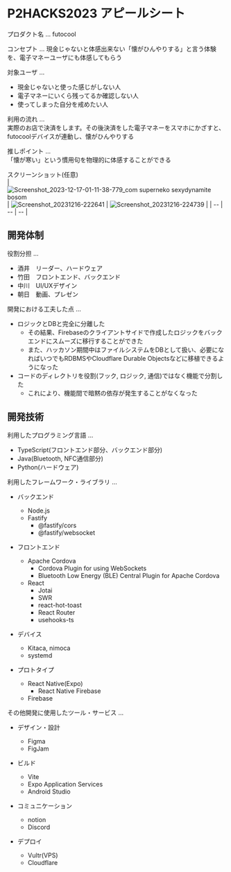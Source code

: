# P2HACKS2023 アピールシート 

プロダクト名
  ... 
futocool

コンセプト
  ... 
現金じゃないと体感出来ない「懐がひんやりする」と言う体験を、電子マネーユーザにも体感してもらう

対象ユーザ
  ...  
- 現金じゃないと使った感じがしない人
- 電子マネーにいくら残ってるか確認しない人
- 使ってしまった自分を戒めたい人

利用の流れ
  ...  
実際のお店で決済をします。その後決済をした電子マネーをスマホにかざすと、futocoolデバイスが連動し、懐がひんやりする

推しポイント
  ...  
「懐が寒い」という慣用句を物理的に体感することができる

スクリーンショット(任意)  
| ![Screenshot_2023-12-17-01-11-38-779_com superneko sexydynamite bosom](https://github.com/p2hacks2023/post-03/assets/79957387/3622250a-0fee-4915-8222-27e65e76b639) | ![Screenshot_20231216-222641](https://github.com/p2hacks2023/post-03/assets/79957387/d70bb885-25c7-4503-9770-3c97cb800a8c) | ![Screenshot_20231216-224739](https://github.com/p2hacks2023/post-03/assets/79957387/112da47e-d865-41d2-bcb7-c704ffa8250e) |
| -- | -- | -- |

## 開発体制  

役割分担
  ...  
- 酒井　リーダー、ハードウェア
- 竹田　フロントエンド、バックエンド
- 中川　UI/UXデザイン
- 朝日　動画、プレゼン

開発における工夫した点  ...  
- ロジックとDBと完全に分離した
  - その結果、Firebaseのクライアントサイドで作成したロジックをバックエンドにスムーズに移行することができた
  - また、ハッカソン期間中はファイルシステムをDBとして扱い、必要になればいつでもRDBMSやCloudflare Durable Objectsなどに移植できるようになった
- コードのディレクトリを役割(フック, ロジック, 通信)ではなく機能で分割した
  - これにより、機能間で暗黙の依存が発生することがなくなった

## 開発技術 

利用したプログラミング言語
  ...  
- TypeScript(フロントエンド部分、バックエンド部分)
- Java(Bluetooth, NFC通信部分)
- Python(ハードウェア)

利用したフレームワーク・ライブラリ
  ...  
- バックエンド
  - Node.js
  - Fastify
    - @fastify/cors
    - @fastify/websocket

- フロントエンド
  - Apache Cordova
    - Cordova Plugin for using WebSockets
    - Bluetooth Low Energy (BLE) Central Plugin for Apache Cordova
  - React
    - Jotai
    - SWR
    - react-hot-toast
    - React Router
    - usehooks-ts

- デバイス
  - Kitaca, nimoca
  - systemd

- プロトタイプ
  - React Native(Expo)
    - React Native Firebase
  - Firebase

その他開発に使用したツール・サービス
  ...
- デザイン・設計
  - Figma
  - FigJam

- ビルド
  - Vite
  - Expo Application Services
  - Android Studio

- コミュニケーション
  - notion
  - Discord

- デプロイ
  - Vultr(VPS)
  - Cloudflare

